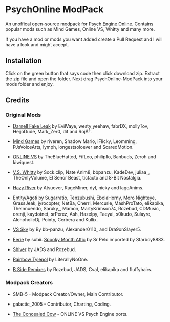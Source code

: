 # PsychOnline ModPack

An unoffical open-source modpack for [Psych Engine Online](https://github.com/Snirozu/Funkin-Psych-Online). Contains popular mods such as Mind Games, Online VS, Whitty and many more.

If you have a mod or mods you want added create a Pull Request and I will have a look and might accept.

## Installation
Click on the green button that says code then click download zip. Extract the zip file and open the folder. Next drag PsychOnline-ModPack into your mods folder and enjoy.

## Credits

### Original Mods

* [Darnell Fake Leak](https://gamebanana.com/mods/387743) by EvilVaye, westy_yeehaw, fabrDX, mollyTov, HejjoDude, Mark_Zer0, dif and RojÃ³.

* [Mind Games](https://gamebanana.com/mods/301107) by riveren, Shadow Mario, iFlicky, Leomming, PJsVoiceArts, lymph, longestsoloever and ScaredMotion.

* [ONLINE VS](https://gamebanana.com/mods/286594) by TheBlueHatted, FifLeo, philipllo, Banbuds, Zeroh and kiwiquest.

* [V.S. Whitty](https://gamebanana.com/mods/354884) by Sock.clip, Nate Anim8, bbpanzu, KadeDev, juliaa_, TheOnlyVolume, El Senor Beast, tictacto and 8-Bit Nostalgia.

* [Hazy River](https://gamebanana.com/mods/374660) by Atsuover, RageMiner, dyl, nicky and lagoAnims.

* [Entity/Agoti](https://gamebanana.com/mods/284934) by Sugarratio, Tenzubushi, EbolaHorny, Moro Nighteye, GrassJeak, jyrocopter, NetBa, Cherri, Mercurie, MashProTato, elikapika, TheInnuendo, Saruky_, Mamon, MartyKrimson74, Rozebud, CDMusic, orenji, kaydotnet, srPerez, Ash, Hazelpy, Taeyai, s0kudo, Sulayre, AlchoholicDj, Pointy, Cerbera and Kullix.

* [VS Sky](https://gamebanana.com/mods/370008) by By bb-panzu, Alexander0110_ and Dra9onSlayer5.

* [Eerie](https://gamebanana.com/mods/45746) by subii. [Spooky Month Attic](https://gamebanana.com/mods/55037) by Sr Pelo imported by Starboy8883.

* [Shiver](https://gamebanana.com/mods/45662) by JADS and Rozebud.

* [Rainbow Tylenol](https://gamejolt.com/games/tylenol/661011) by LiterallyNoOne.

* [B Side Remixes](https://gamebanana.com/mods/42724) by Rozebud, JADS, Cval, elikapika and fluffyhairs.

### Modpack Creators

* SMB-5 - Modpack Creator/Owner, Main Contributor.

* galactic_2005 - Contributor, Charting, Coding.

* [The Concealed Cow](https://gamebanana.com/members/1739194) - ONLINE VS Psych Engine ports.
